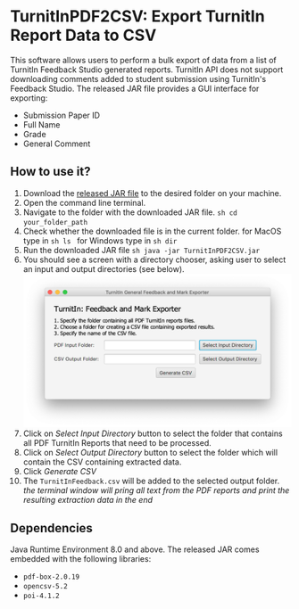 # TurnitInPDF2CSV: Export TurnitIn Report Data to CSV 
This software allows users to perform a bulk export of data from a list of TurnitIn Feedback Studio generated reports. 
TurnitIn API does not support downloading comments added to student submission using TurnitIn's Feedback Studio. The released JAR file provides a GUI interface for exporting:
* Submission Paper ID
* Full Name
* Grade
* General Comment
## How to use it?
1. Download the [released JAR file](https://github.com/kstepanyan/TurnitInPDF2CSV/releases/download/v0.1/TurnitInPDF2CSV.jar) to the desired folder on your machine.
1. Open the command line terminal.
1. Navigate to the folder with the downloaded JAR file. 
        ```sh
        cd your_folder_path
        ```
1. Check whether the downloaded file is in the current folder.
        for MacOS type in
        ```sh
        ls
        ```
        for Windows type in
        ```sh
        dir
        ```
1. Run the downloaded JAR file
        ```sh
        java -jar TurnitInPDF2CSV.jar
        ```
1. You should see a screen with a directory chooser, asking user to select an input and output directories (see below).
          <img src="TurnitInPDF2CSV-screenshot.png" width="500" alt="Screenshot of the TurnitInPDF2CSV">
1. Click on *Select Input Directory* button to select the folder that contains all PDF TurnitIn Reports that need to be processed.
1. Click on *Select Output Directory* button to select the folder which will contain the CSV containing extracted data. 
1. Click *Generate CSV*
1. The 
        ```
        TurnitInFeedback.csv
        ```
will be added to the selected output folder.
*the terminal window will pring all text from the PDF reports and print the resulting extraction data in the end*
          
## Dependencies
Java Runtime Environment 8.0 and above. 
The released JAR comes embedded with the following libraries:
* ```pdf-box-2.0.19```
* ```opencsv-5.2```
* ```poi-4.1.2```
